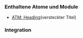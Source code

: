 ### Enthaltene Atome und Module
* [ATM: Heading](../../atoms/headings/headings.html)(versteckter Titel)

### Integration

